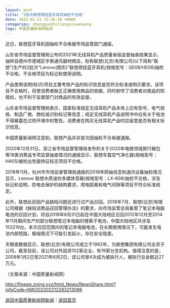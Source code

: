 ```yaml
---
layout: post
title: "2批次联想颈挂蓝牙耳机抽检不合格"
date: 2022-02-21 15:26:30 +0800
categories: zhongguozhiliangxinwenwang
tags: 中国质量新闻网新闻
---
```

<p>近日，联想蓝牙耳机因抽检不合格被市场监管部门通报。</p><p>山东省市场监督管理局公布的2021年无线耳机产品质量省级监督抽查结果显示，抽样自德州市德城区宇泰通讯器材商店，标称联想(北京)有限公司(以下简称“联想”)生产的2批次“Lenovo(图形)”联想颈挂蓝牙耳机(规格型号：QE08/HE06)抽检不合格，不合格项目为标记和使用说明。</p><p>产品使用说明(标识)项目主要考核产品的标识信息是否符合标准或明示要求。该项目不合格时，将使消费者缺乏正确使用商品的依据，同时剥夺了消费者对商品的知情权，也不利于监督部门对商品的有效监督。</p><p>山东省市场监督管理局表示，国家标准规定无线耳机产品本体上应有型号、电气规格、制造厂商、商标或识别标记等信息；规定无线耳机产品说明书中应有关于电池不得暴露在过热环境中的警告。消费者在购买无线耳机产品时应留意是否有相关标识信息。</p><p>中国质量新闻网注意到，联想产品并非首次因抽检不合格被通报。</p><p>2020年12月31日，浙江省市场监督管理局发布的关于2020年电商领域旅行箱包等18类消费品专项监督抽查情况的通报显示，联想车载空气净化器(规格型号：HA05)被检出性能特征标志项目不合格。</p><p>2018年11月，杭州市市场监督管理局通报的2018年网抽信息和通讯设备抽检情况显示，Lenovo 联想木质迷你多媒体音箱(规格型号：LX-608)抽检不合格，涉及标记和说明，防电击保护的结构要求，爬电距离和电气间隙等项目不符合标准规定。</p><p>此外，联想此前因产品缺陷问题还进行过产品召回。2018年7月，联想(北京)有限公司根据《缺陷消费品召回管理办法》的要求，向市场监管总局备案了笔记本电脑电池的召回计划，将自2018年8月31日起在中国大陆地区召回2012年12月至2014年11月期间生产的部分联想笔记本电脑的锂离子电池，中国大陆地区共涉及153219台。本次召回范围内的笔记本电脑电池，在长期使用情况下，可能发生电池内部短路，极端情况下可能引发起火，存在安全隐患。</p><p>天眼查数据显示，联想(北京)有限公司成立于1992年，为联想集团有限公司全资子公司，截至目前，该公司对外投资102家企业，有19家分支机构。值得注意的是，2008年1月2日至2021年6月2日，该公司曾4次成为被执行人，被执行总金额近27万元。</p><p class="em_media">（文章来源：中国质量新闻网）</p>

<http://finews.zning.xyz/html_News/NewsShare.html?infoCode=NW202202212283213066>

[返回中国质量新闻网新闻](//finews.withounder.com/category/zhongguozhiliangxinwenwang.html)｜[返回首页](//finews.withounder.com/)